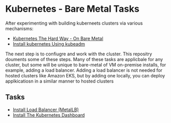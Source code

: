 # Kubernetes - Bare Metal Tasks

After experimenting with building kuberneets clusters via various mechanisms:

* [Kubernetes The Hard Way - On Bare Metal](https://github.com/dleewo/kubernetes-the-hard-way-bare-metal)
* [Install kubernetes Using kubeadm](https://github.com/dleewo/kubernetes-install-via-kubeadm)

The next step is to confiugre and work with the cluster.  This repositry douments some of these steps.  Many of these tasks are applicbale for any cluster, but some will be unique to bare-metal of VM on-premise installs, for example, adding a load balancer.  Adding a load balancer is not needed for hosted clusters like Amazon EKS, but by adding one locally, you can deploy applkicatiosn in a similar manner to hosted clusters

## Tasks

* [Install Load Balancer (MetalLB)](task-01-install-load-balancer.md)
* [Install The Kubernetes Dashboard](task-02-install-dashboard.md)
